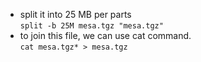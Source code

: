 
- split it into 25 MB per parts  
```split -b 25M mesa.tgz "mesa.tgz"  ```
- to join this file, we can use cat command.  
```cat mesa.tgz* > mesa.tgz  ```
